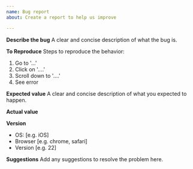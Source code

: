 ```yaml
---
name: Bug report
about: Create a report to help us improve

---
```


**Describe the bug**
A clear and concise description of what the bug is.

**To Reproduce**
Steps to reproduce the behavior:
1. Go to '...'
2. Click on '....'
3. Scroll down to '....'
4. See error

**Expected value**
A clear and concise description of what you expected to happen.

**Actual value**

**Version**
 - OS: [e.g. iOS]
 - Browser [e.g. chrome, safari]
 - Version [e.g. 22]

**Suggestions**
Add any suggestions to resolve the problem here.
